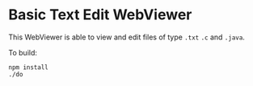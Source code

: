 # Basic Text Edit WebViewer

This WebViewer is able to view and edit files of type `.txt` `.c` and `.java`.

To build:

    npm install
    ./do
